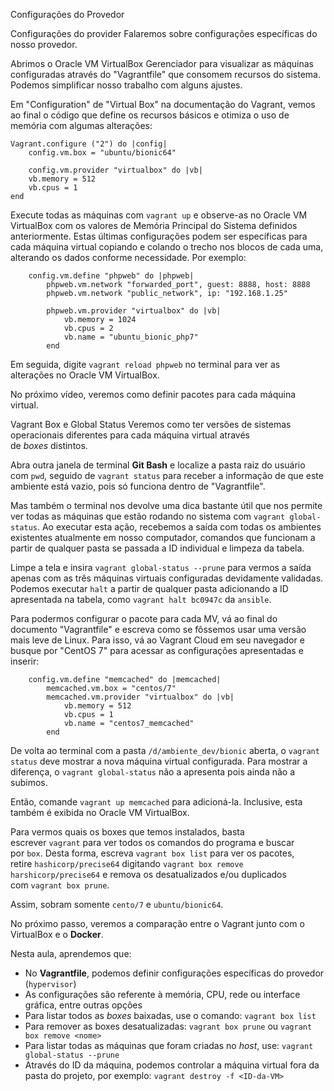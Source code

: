 Configurações do Provedor

Configurações do provider
Falaremos sobre configurações específicas do nosso provedor.

Abrimos o Oracle VM VirtualBox Gerenciador para visualizar as máquinas configuradas através do "Vagrantfile" que consomem recursos do sistema. Podemos simplificar nosso trabalho com alguns ajustes.

Em "Configuration" de "Virtual Box" na documentação do Vagrant, vemos ao final o código que define os recursos básicos e otimiza o uso de memória com algumas alterações:

```
Vagrant.configure ("2") do |config|
    config.vm.box = "ubuntu/bionic64"

    config.vm.provider "virtualbox" do |vb|
    vb.memory = 512
    vb.cpus = 1
end
```

Execute todas as máquinas com `vagrant up` e observe-as no Oracle VM VirtualBox com os valores de Memória Principal do Sistema definidos anteriormente. Estas últimas configurações podem ser específicas para cada máquina virtual copiando e colando o trecho nos blocos de cada uma, alterando os dados conforme necessidade. Por exemplo:

```
    config.vm.define "phpweb" do |phpweb|
        phpweb.vm.network "forwarded_port", guest: 8888, host: 8888
        phpweb.vm.network "public_network", ip: "192.168.1.25"

        phpweb.vm.provider "virtualbox" do |vb|
            vb.memory = 1024
            vb.cpus = 2
            vb.name = "ubuntu_bionic_php7"
        end
```

Em seguida, digite `vagrant reload phpweb` no terminal para ver as alterações no Oracle VM VirtualBox.

No próximo vídeo, veremos como definir pacotes para cada máquina virtual.



Vagrant Box e Global Status
Veremos como ter versões de sistemas operacionais diferentes para cada máquina virtual através de _boxes_ distintos.

Abra outra janela de terminal **Git Bash** e localize a pasta raiz do usuário com `pwd`, seguido de `vagrant status` para receber a informação de que este ambiente está vazio, pois só funciona dentro de "Vagrantfile".

Mas também o terminal nos devolve uma dica bastante útil que nos permite ver todas as máquinas que estão rodando no sistema com `vagrant global-status`. Ao executar esta ação, recebemos a saída com todas os ambientes existentes atualmente em nosso computador, comandos que funcionam a partir de qualquer pasta se passada a ID individual e limpeza da tabela.

Limpe a tela e insira `vagrant global-status --prune` para vermos a saída apenas com as três máquinas virtuais configuradas devidamente validadas. Podemos executar `halt` a partir de qualquer pasta adicionando a ID apresentada na tabela, como `vagrant halt bc0947c` da `ansible`.

Para podermos configurar o pacote para cada MV, vá ao final do documento "Vagrantfile" e escreva como se fôssemos usar uma versão mais leve de Linux. Para isso, vá ao Vagrant Cloud em seu navegador e busque por "CentOS 7" para acessar as configurações apresentadas e inserir:

```
    config.vm.define "memcached" do |memcached|
        memcached.vm.box = "centos/7"
        memcached.vm.provider "virtualbox" do |vb|
            vb.memory = 512
            vb.cpus = 1
            vb.name = "centos7_memcached"
        end
```

De volta ao terminal com a pasta `/d/ambiente_dev/bionic` aberta, o `vagrant status` deve mostrar a nova máquina virtual configurada. Para mostrar a diferença, o `vagrant global-status` não a apresenta pois ainda não a subimos.

Então, comande `vagrant up memcached` para adicioná-la. Inclusive, esta também é exibida no Oracle VM VirtualBox.

Para vermos quais os boxes que temos instalados, basta escrever `vagrant` para ver todos os comandos do programa e buscar por `box`. Desta forma, escreva `vagrant box list` para ver os pacotes, retire `hashicorp/precise64` digitando `vagrant box remove harshicorp/precise64` e remova os desatualizados e/ou duplicados com `vagrant box prune`.

Assim, sobram somente `cento/7` e `ubuntu/bionic64`.

No próximo passo, veremos a comparação entre o Vagrant junto com o VirtualBox e o **Docker**.


Nesta aula, aprendemos que:

-   No **Vagrantfile**, podemos definir configurações específicas do provedor (`hypervisor`)
-   As configurações são referente à memória, CPU, rede ou interface gráfica, entre outras opções
-   Para listar todos as _boxes_ baixadas, use o comando: `vagrant box list`
-   Para remover as boxes desatualizadas: `vagrant box prune` ou `vagrant box remove <nome>`
-   Para listar todas as máquinas que foram criadas no _host_, use: `vagrant global-status --prune`
-   Através do ID da máquina, podemos controlar a máquina virtual fora da pasta do projeto, por exemplo: `vagrant destroy -f <ID-da-VM>`